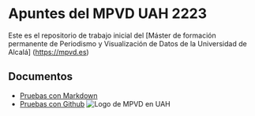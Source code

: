 # Apuntes del MPVD UAH 2223

Este es el repositorio de trabajo inicial del [Máster de formación permanente de Periodismo y Visualización de Datos de la Universidad de Alcalá] (https://mpvd.es)

## Documentos

- [Pruebas con Markdown](pruebas-markdown.md)
- [Pruebas con Github](pruebas-github.md)
![Logo de MPVD en UAH](https://mpvd.es/images/logo.svg "MPVD en UAH")
